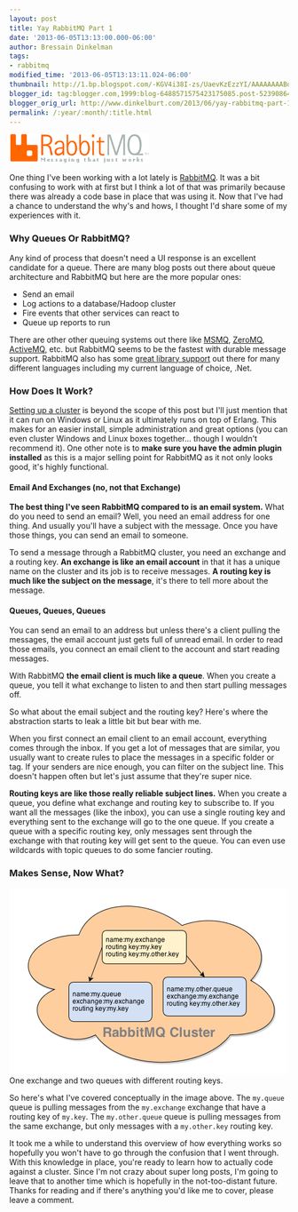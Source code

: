 ```yaml
---
layout: post
title: Yay RabbitMQ Part 1
date: '2013-06-05T13:13:00.000-06:00'
author: Bressain Dinkelman
tags:
- rabbitmq
modified_time: '2013-06-05T13:13:11.024-06:00'
thumbnail: http://1.bp.blogspot.com/-KGV4i38I-zs/UaevKzEzzYI/AAAAAAAABoA/sefnUfEs0dU/s72-c/rabbitmq_logo_strap.png
blogger_id: tag:blogger.com,1999:blog-6488571575423175085.post-523908644591682665
blogger_orig_url: http://www.dinkelburt.com/2013/06/yay-rabbitmq-part-1.html
permalink: /:year/:month/:title.html
---
```

<div markdown="1" class="inline-image">
  <img src="rabbitmq_logo_strap.png" alt="rabbitmq logo" />
</div>

One thing I've been working with a lot lately is [RabbitMQ](http://www.rabbitmq.com/). It was a bit confusing to work with at first but I think a lot of that was primarily because there was already a code base in place that was using it. Now that I've had a chance to understand the why's and hows, I thought I'd share some of my experiences with it.<!--more-->

### Why Queues Or RabbitMQ?

Any kind of process that doesn't need a UI response is an excellent candidate for a queue. There are many blog posts out there about queue architecture and RabbitMQ but here are the more popular ones:

* Send an email
* Log actions to a database/Hadoop cluster
* Fire events that other services can react to
* Queue up reports to run

There are other other queuing systems out there like [MSMQ](http://msdn.microsoft.com/en-us/library/windows/desktop/ms711472(v=vs.85).aspx), [ZeroMQ](http://www.zeromq.org/), [ActiveMQ](http://activemq.apache.org/), etc. but RabbitMQ seems to be the fastest with durable message support. RabbitMQ also has some [great library support](http://www.rabbitmq.com/devtools.html) out there for many different languages including my current language of choice, .Net.

### How Does It Work?

[Setting up a cluster](http://www.rabbitmq.com/download.html) is beyond the scope of this post but I'll just mention that it can run on Windows or Linux as it ultimately runs on top of Erlang. This makes for an easier install, simple administration and great options (you can even cluster Windows and Linux boxes together... though I wouldn't recommend it). One other note is to **make sure you have the admin plugin installed** as this is a major selling point for RabbitMQ as it not only looks good, it's highly functional.

#### Email And Exchanges (no, not that Exchange)

**The best thing I've seen RabbitMQ compared to is an email system.** What do you need to send an email? Well, you need an email address for one thing. And usually you'll have a subject with the message. Once you have those things, you can send an email to someone.

To send a message through a RabbitMQ cluster, you need an exchange and a routing key. **An exchange is like an email account** in that it has a unique name on the cluster and its job is to receive messages. **A routing key is much like the subject on the message**, it's there to tell more about the message.

#### Queues, Queues, Queues

You can send an email to an address but unless there's a client pulling the messages, the email account just gets full of unread email. In order to read those emails, you connect an email client to the account and start reading messages.

With RabbitMQ **the email client is much like a queue**. When you create a queue, you tell it what exchange to listen to and then start pulling messages off.

So what about the email subject and the routing key? Here's where the abstraction starts to leak a little bit but bear with me.

When you first connect an email client to an email account, everything comes through the inbox. If you get a lot of messages that are similar, you usually want to create rules to place the messages in a specific folder or tag. If your senders are nice enough, you can filter on the subject line. This doesn't happen often but let's just assume that they're super nice.

**Routing keys are like those really reliable subject lines.** When you create a queue, you define what exchange and routing key to subscribe to. If you want all the messages (like the inbox), you can use a single routing key and everything sent to the exchange will go to the one queue. If you create a queue with a specific routing key, only messages sent through the exchange with that routing key will get sent to the queue. You can even use wildcards with topic queues to do some fancier routing.

### Makes Sense, Now What?

<div markdown="1" class="center-image captioned-image">
    <img src="cluster.png" alt="RabbitMQ cluster diagram" />
    One exchange and two queues with different routing keys.
</div>

So here's what I've covered conceptually in the image above. The `my.queue` queue is pulling messages from the `my.exchange` exchange that have a routing key of `my.key`. The `my.other.queue` queue is pulling messages from the same exchange, but only messages with a `my.other.key` routing key.

It took me a while to understand this overview of how everything works so hopefully you won't have to go through the confusion that I went through. With this knowledge in place, you're ready to learn how to actually code against a cluster. Since I'm not crazy about super long posts, I'm going to leave that to another time which is hopefully in the not-too-distant future. Thanks for reading and if there's anything you'd like me to cover, please leave a comment.
